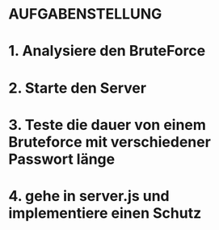# AUFGABENSTELLUNG
# 1. Analysiere den BruteForce
# 2. Starte den Server
# 3. Teste die dauer von einem Bruteforce mit verschiedener Passwort länge
# 4. gehe in server.js und implementiere einen Schutz